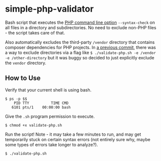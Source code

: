 # simple-php-validator
Bash script that executes the [PHP command line option](https://www.php.net/manual/en/features.commandline.options.php) `--syntax-check` on all files in a directory and subdirectories. No need to exclude non-PHP files - the script takes care of that.  
  
Also automatically excludes the third-party `/vendor` directory that contains composer dependencies for PHP projects. In [a previous commit](https://github.com/erin-bristow/simple-php-validator/commit/6141ca71ed8eca5c6b1a0feeb697d1935237c8d9), there was a way to exclude directories via a flag like `$ ./validate-php.sh -e /vendor -e /other-directory` but it was buggy so decided to just explicitly exclude the `vendor` directory.
  
## How to Use
Verify that your current shell is using bash. 
```
$ ps -p $$
    PID TTY          TIME CMD
   6101 pts/1    00:00:00 bash
```
Give the `.sh` program permission to execute. 
```
$ chmod +x validate-php.sh
```
Run the script! Note - it may take a few minutes to run, and may get temporarily stuck on certain syntax errors (not entirely sure why, maybe some types of errors take longer to analyze?).
```
$ ./validate-php.sh
```
